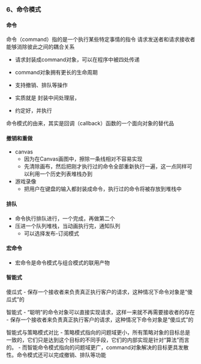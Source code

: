 ### 6、命令模式
#### 命令
命令（command）指的是一个执行某些特定事情的指令
请求发送者和请求接收者能够消除彼此之间的耦合关系

- 请求封装成command对象，可以在程序中被四处传递
- command对象拥有更长的生命周期
- 支持撤销、排队等操作


- 实质就是 封装中间处理层，
- 约定好，并执行


命令模式的由来，其实是回调（callback）函数的一个面向对象的替代品

#### 撤销和重做
- canvas
    - 因为在Canvas画图中，擦除一条线相对不容易实现
    - 先清除画布，然后把刚才执行过的命令全部重新执行一遍，这一点同样可以利用一个历史列表堆栈办到
- 游戏录像
    - 把用户在键盘的输入都封装成命令，执行过的命令将被存放到堆栈中

#### 排队
- 命令执行排队进行，一个完成，再做第二个
- 压进一个队列堆栈，当动画执行完，通知队列
    - 可以选择发布-订阅模式

#### 宏命令
- 宏命令是命令模式与组合模式的联用产物

#### 智能式

傻瓜式
    - 保存一个接收者来负责真正执行客户的请求，这种情况下命令对象是“傻瓜式”的

智能式
    - “聪明”的命令对象可以直接实现请求，这样一来就不再需要接收者的存在
    - 保存一个接收者来负责真正执行客户的请求，这种情况下命令对象是“傻瓜式”的

智能式与策略模式对比
    - 策略模式指向的问题域更小，所有策略对象的目标总是一致的，它们只是达到这个目标的不同手段，它们的内部实现是针对“算法”而言的。
    - 而智能命令模式指向的问题域更广，command对象解决的目标更具发散性。命令模式还可以完成撤销、排队等功能
